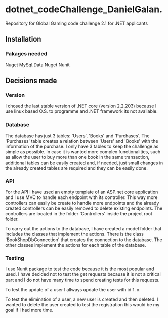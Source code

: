 # dotnet_codeChallenge_DanielGalan.
Repository for Global Gaming code challenge 2.1 for .NET applicants

## Installation

### Pakages needed
Nuget MySql.Data
Nuget Nunit

## Decisions made

### Version

I chosed the last stable version of .NET core (version 2.2.203) because I use linux based O.S. to programme and .NET framework its not available.

### Database

The database has just 3 tables: 'Users', 'Books' and 'Purchases'. The 'Purchases' table creates a relation between 'Users' and 'Books' with the information of the purchase. I only have 3 tables to keep the challenge as simple as possible. In case it is wanted more complex functionalities, such as allow the user to buy more than one book in the same transaction, additional tables can be easily created and, if needed, just small changes in the already created tables are required and they can be easily done.

### API

For the API I have used an empty template of an ASP.net core application and I use MVC to handle each endpoint with its controller.
This way more controllers can easily be create to handle more endpoints and the already created controllers can be easily removed to delete existing endpoints.
The controllers are located in the folder 'Controllers' inside the project root folder.

To carry out the actions to the database, I have created a model folder that includes the classes that implement the actions.
There is the class 'BookShopDbConnection' that creates the connection to the database. The other classes implement the actions for each table of the database.  

### Testing

I use Nunit package to test the code because it is the most popular and used. I have decided not to test the get requests because it is not a critical part and I do not have many time to spend creating tests for this requests.

To test the update of a user I allways update the user with id 1. x.

To test the elimination of a user, a new user is created and then deleted. I wanted to delete the user created to test the registration this would be my goal if I had more time.

##